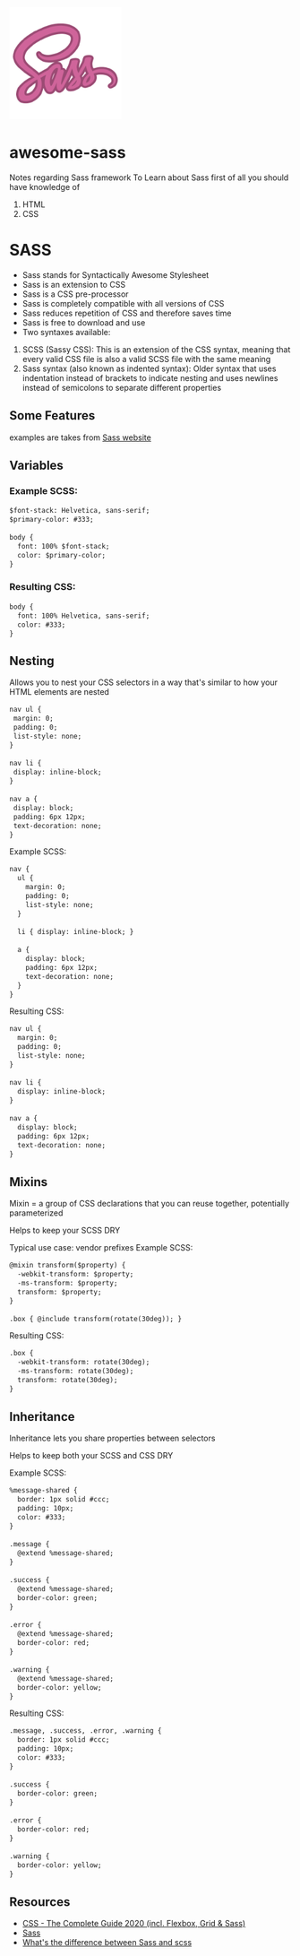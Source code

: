 <img src="https://github.com/dsharvari98/awesome-sass/blob/main/1_9U1toerFxB8aiFRreLxEUQ-removebg-preview.png" width="200" height="200">

# awesome-sass 
Notes regarding Sass framework
To Learn about Sass first of all you should have knowledge of 
1. HTML
2. CSS

# SASS
* Sass stands for Syntactically Awesome Stylesheet
* Sass is an extension to CSS
* Sass is a CSS pre-processor
* Sass is completely compatible with all versions of CSS
* Sass reduces repetition of CSS and therefore saves time
* Sass is free to download and use
* Two syntaxes available:
1. SCSS (Sassy CSS): This is an extension of the CSS syntax, meaning that every valid CSS file is also a valid SCSS file with the same meaning
2. Sass syntax (also known as indented syntax): Older syntax that uses indentation instead of brackets to indicate nesting and uses newlines instead of semicolons to separate different properties

## Some Features
examples are takes from [Sass website](https://sass-lang.com)

## Variables
### Example SCSS:
```
$font-stack: Helvetica, sans-serif;
$primary-color: #333;

body {
  font: 100% $font-stack;
  color: $primary-color;
}
```
### Resulting CSS:
```
body {
  font: 100% Helvetica, sans-serif;
  color: #333;
}
```
## Nesting
 Allows you to nest your CSS selectors in a way that's similar to how your HTML elements are nested
 ```
nav ul {
  margin: 0;
  padding: 0;
  list-style: none;
}

nav li {
  display: inline-block;
}

nav a {
  display: block;
  padding: 6px 12px;
  text-decoration: none;
}
```
Example SCSS:
```
nav {
  ul {
    margin: 0;
    padding: 0;
    list-style: none;
  }

  li { display: inline-block; }

  a {
    display: block;
    padding: 6px 12px;
    text-decoration: none;
  }
}
```
Resulting CSS:
```
nav ul {
  margin: 0;
  padding: 0;
  list-style: none;
}

nav li {
  display: inline-block;
}

nav a {
  display: block;
  padding: 6px 12px;
  text-decoration: none;
}
```
## Mixins
Mixin = a group of CSS declarations that you can reuse together, potentially parameterized

Helps to keep your SCSS DRY

Typical use case: vendor prefixes
Example SCSS:
```
@mixin transform($property) {
  -webkit-transform: $property;
  -ms-transform: $property;
  transform: $property;
}

.box { @include transform(rotate(30deg)); }
````
Resulting CSS:
```
.box {
  -webkit-transform: rotate(30deg);
  -ms-transform: rotate(30deg);
  transform: rotate(30deg);
}
```
## Inheritance
Inheritance lets you share properties between selectors

Helps to keep both your SCSS and CSS DRY

Example SCSS:
```
%message-shared {
  border: 1px solid #ccc;
  padding: 10px;
  color: #333;
}

.message {
  @extend %message-shared;
}

.success {
  @extend %message-shared;
  border-color: green;
}

.error {
  @extend %message-shared;
  border-color: red;
}

.warning {
  @extend %message-shared;
  border-color: yellow;
}
```
Resulting CSS:
```
.message, .success, .error, .warning {
  border: 1px solid #ccc;
  padding: 10px;
  color: #333;
}

.success {
  border-color: green;
}

.error {
  border-color: red;
}

.warning {
  border-color: yellow;
}
```
## Resources
* [CSS - The Complete Guide 2020 (incl. Flexbox, Grid & Sass) ](https://www.udemy.com/course/css-the-complete-guide-incl-flexbox-grid-sass/)
* [Sass](https://sass-lang.com)
* [What's the difference between Sass and scss](https://stackoverflow.com/questions/5654447/whats-the-difference-between-scss-and-sass)






















